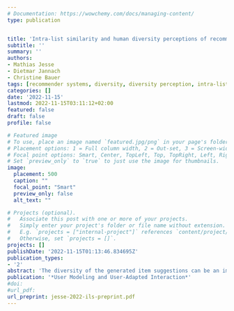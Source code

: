 ```yaml
---
# Documentation: https://wowchemy.com/docs/managing-content/
type: publication


title: 'Intra-list similarity and human diversity perceptions of recommendations: the details matter'
subtitle: ''
summary: ''
authors:
- Mathias Jesse
- Dietmar Jannach
- Christine Bauer
tags: [recommender systems, diversity, diversity perception, intra-list similarity, user study]
categories: []
date: '2022-11-15'
lastmod: 2022-11-15T03:11:12+02:00
featured: false
draft: false
profile: false

# Featured image
# To use, place an image named `featured.jpg/png` in your page's folder.
# Placement options: 1 = Full column width, 2 = Out-set, 3 = Screen-width
# Focal point options: Smart, Center, TopLeft, Top, TopRight, Left, Right, BottomLeft, Bottom, BottomRight
# Set `preview_only` to `true` to just use the image for thumbnails.
image:
  placement: 500
  caption: ""
  focal_point: "Smart"
  preview_only: false
  alt_text: ""

# Projects (optional).
#   Associate this post with one or more of your projects.
#   Simply enter your project's folder or file name without extension.
#   E.g. `projects = ["internal-project"]` references `content/project/deep-learning/index.md`.
#   Otherwise, set `projects = []`.
projects: []
publishDate: '2022-11-15T01:13:46.834695Z'
publication_types:
- '2'
abstract: 'The diversity of the generated item suggestions can be an important quality factor of a recommender system. In offline experiments, diversity is commonly assessed with the help of the intra-list similarity (ILS) measure, which is defined as the average pairwise similarity of the items in a list. The similarity of each pair of items is often determined based on domain-specific meta-data, e.g., movie genres. While this approach is common in the literature, it in most cases remains open if a particular implementation of the ILS measure is actually a valid proxy for the human diversity perception in a given application. With this work, we address this research gap and investigate the correlation of different ILS implementations with human perceptions in the domains of movie and recipe recommendation. We conducted several user studies involving over 500 participants. Our results indicate that the particularities of the ILS metric implementation matter. While we found that the ILS metric can be a good proxy for human perceptions, it turns out that it is important to individually validate the used ILS metric implementation for a given application. On a more general level, our work points to a certain level of oversimplification in recommender systems research when it comes to the design of computational proxies for human quality perceptions and thus calls for more research regarding the validation of the corresponding metrics.'
publication: '*User Modeling and User-Adapted Interaction*'
#doi: 
#url_pdf: 
url_preprint: jesse-2022-ils-preprint.pdf
---
```

